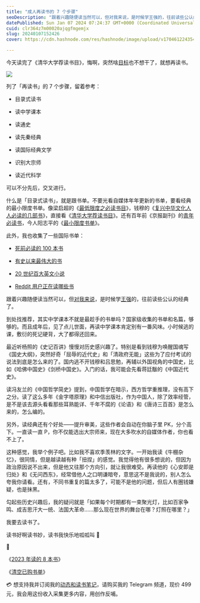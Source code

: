 ```yaml
---
title: "成人再读书的 7 个步骤"
seoDescription: "跟着兴趣随便读当然可以，但对我来说，是时候学王强的，往前读些公认的经典了。"
datePublished: Sun Jan 07 2024 07:24:37 GMT+0000 (Coordinated Universal Time)
cuid: clr364z7m00020ajqgfmgemjx
slug: 20240107152426
cover: https://cdn.hashnode.com/res/hashnode/image/upload/v1704612243541/af9fd9c9-72db-43bf-9980-04b0ccc506c3.jpeg

---
```


今天读完了《清华大学荐读书目》，悔啊，突然啥[目标](https://mp.weixin.qq.com/s?__biz=MzI3MzU5MDA1OQ==&mid=2247488436&idx=1&sn=ddfc00a434f4259d561b3ba26d5e2d79&chksm=eb21a1f0dc5628e64a8c8e6f05c93e7f1f4c52ffbb7fc3125d6e9b694d610faf37639f15c81e&token=2078807458&lang=zh_CN#)也不想干了，就想再读书。

![](https://cdn.hashnode.com/res/hashnode/image/upload/v1704612258294/8a70d86c-3675-4576-a6d7-a2f9d07a09eb.jpeg)

列了「再读书」的 7 个步骤，留着参考：

* 目录式读书
    
* 读中学课本
    
* 读通史
    
* 读先秦经典
    
* 读国际经典文学
    
* 识别大宗师
    
* 读近代科学
    

可以不分先后，交叉进行。

什么是「目录式读书」，就是跟书单。不要光看自媒体年年更新的书单，要看经典的最小限度书单。像梁启超的《[最低限度之必读书目](https://www.sohu.com/a/131622737_228930)》，钱穆的《[复兴中华文化人人必读的几部书](https://www.sohu.com/a/230646068_374594)》，直接看《[清华大学荐读书目](https://book.douban.com/subject/28533962/)》。还有百年前《京报副刊》的[青年必读书](https://www.douban.com/doulist/3400998/)，今人阳志平的《[最小限度书单](https://www.douban.com/doulist/154926335/)》。

此外，我也收集了一些国际书单：

* [死前必读的 100 本书](https://medium.com/world-literature/creating-the-ultimate-list-100-books-to-read-before-you-die-45f1b722b2e5)
    
* [有史以来最伟大的书](https://thegreatestbooks.org/)
    
* [20 世纪百大英文小说](https://zh.wikipedia.org/wiki/20%E4%B8%96%E7%B4%80%E7%99%BE%E5%A4%A7%E8%8B%B1%E6%96%87%E5%B0%8F%E8%AA%AA)
    
* [Reddit 用户正在读哪些书](https://www.redditreads.com/)
    

跟着兴趣随便读当然可以，但[对我来说](https://mp.weixin.qq.com/s?__biz=MzI3MzU5MDA1OQ==&mid=2247485347&idx=1&sn=14b8042d79c97171d8c02034800a961b&chksm=eb21b5e7dc563cf181f2c2d70235eb322b615a31aa91a0671db913cea55564f5b45bcdde9c2f&token=2078807458&lang=zh_CN#rd)，是时候学[王强](https://www.bilibili.com/video/BV1RN41197s9/)的，往前读些公认的经典了。

到处找推荐，其实中学课本不就是最趁手的书单吗？国家级收集的书单和名篇，够够的。而且成年后，见了点儿世面，再读中学课本肯定别有一番风味。小时候逃的课，敷衍的死记硬背，大了都得还回来。

最近听杨照的《史记百讲》慢慢对历史感兴趣了。特别是看到钱穆为唤醒国魂写《国史大纲》，突然好奇「屈辱的近代史」和「清政府无能」这些为了应付考试的说法到底是怎么来的了。国内逃不开钱穆和吕思勉，再辅以外国视角的中国史，比如《哈佛中国史》《剑桥中国史》。入门的话，我可能会先看蒋廷黻的《中国近代史》。

读冯友兰的《中国哲学简史》提到，中国哲学在暗示，西方哲学重推理，没有高下之分。读了这么多年《金字塔原理》和中信出版社，作为中国人，除了效率经管，是不是该去源头看看那些耳熟能详、千年不腐的《论语》和《唐诗三百首》是怎么来的，怎么编的。

另外，读经典还有个好处——提升审美，这些作者会自动在你脑子里 PK，分个高下。一直读一直 P，你不仅能选出大宗师来，现在大多吹水的自媒体作者，你也看不上了。

这种感觉，我举个例子吧。比如我不喜欢季羡林的文字。一开始我读《牛棚杂忆》，很同情，但是越读越有种「扭捏」的感觉。我觉得他有很多想说的，但因为政治原因说不出来，但是他又往那个方向引，就让我很难受。再读他的《心安即是归处》和《无问西东》，经常借他人之口明谦暗夸，意思这不是我说的，别人怎么夸我你请看。还有，不同书重复的篇太多了，可能不是他的问题，但后人有圈钱嫌疑，也是抹黑。

勾起些历史兴趣后，我的疑问就是「如果每个时期都有一束聚光灯，比如百家争鸣、成吉思汗大一统、法国大革命……那么现在世界的舞台在哪？灯照在哪里？」

我要去读书了。

读书好啊读书妙，读书我快乐地呱呱叫 👶

🔗

《[2023 年读的 8 本书](https://mp.weixin.qq.com/s?__biz=MzI3MzU5MDA1OQ==&mid=2247488224&idx=1&sn=b569ebc1717fb407690902455778be05&chksm=eb21a0a4dc5629b2937dc9b6237e5ae980e07c4bb0c63e705cd3e91c714aa0b53622259b7593#)》

《[清空已购书单](https://mp.weixin.qq.com/s?__biz=MzI3MzU5MDA1OQ==&mid=2247488442&idx=1&sn=c2f2bbe4b15959ea1feb7537c472ae89&chksm=eb21a1fedc5628e88b4c94f6938756a7b2cfd3adca3ee05434ea786a62d4755b4f085a1508c2&token=2078807458&lang=zh_CN#)》

💳 想支持我并订阅我的[动态和读书笔记](https://mp.weixin.qq.com/s/A_yK10ktL8Nl7RzsnGwzEg)，请购买我的 Telegram 频道，现价 499 元，我会用这份收入采集更多内容，用创作反哺。